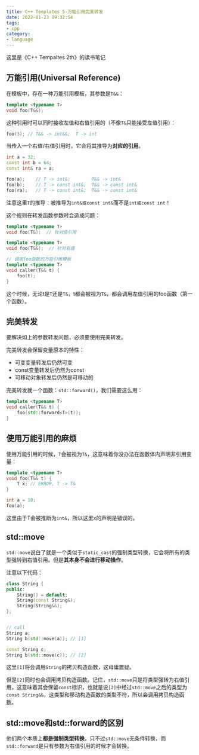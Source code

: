 ```yaml
---
title: C++ Templates 5-万能引用完美转发
date: 2022-01-23 19:32:54
tags:
- cpp
category:
- language
---
```


这里是《C++ Tempaltes 2th》的读书笔记

<!--more-->

## 万能引用(Universal Reference)

在模板中，存在一种万能引用模板，其参数是`T&&`：

```cpp
template <typename T>
void foo(T&&);
```

这种引用时可以同时接收左值和右值引用的（不像`T&`只能接受左值引用）：

```cpp
foo(3); // T&& -> int&&;  T -> int
```

当传入一个右值/右值引用时，它会将其推导为**对应的引用**。

```cpp
int a = 32;
const int b = 64;
const int& ra = a;

foo(a);    // T -> int&;        T&& -> int&
foo(b);    // T -> const int&;  T&& -> const int&
foo(ra);   // T -> const int&;  T&& -> const int&
```

注意这里`T`的推导：被推导为`int&或const int&`而不是`int或const int`！

这个规则在转发函数参数时会造成问题：

```cpp
template <typename T>
void foo(T&);  // 针对值引用

template <typename T>
void foo(T&&);  // 针对右值

// 调用foo函数的万能引用模板
template <typename T>
void caller(T&& t) {
    foo(t);
}
```

这个时候，无论t是`T`还是`T&`，t都会被视为`T&`，都会调用左值引用的foo函数（第一个函数）。

## 完美转发

要解决如上的参数转发问题，必须要使用完美转发。

完美转发会保留变量原本的特性：

* 可变变量转发后仍然可变
* const变量转发后仍然为const
* 可移动对象转发后仍然是可移动的

完美转发就一个函数：`std::forward()`，我们需要这么用：

```cpp
template <typename T>
void caller(T&& t) {
    foo(std::forward<T>(t));
}
```

## 使用万能引用的麻烦

使用万能引用的时候，`T`会被视为`T&`，这意味着你没办法在函数体内声明非引用变量：

```cpp
template <typename T>
void foo(T&& t) {
    T x; // ERROR, T -> T&
}

int a = 10;
foo(a);
```

这里由于T会被推断为`int&`，所以这里x的声明是错误的。

## std::move

`std::move`说白了就是一个类似于`static_cast`的强制类型转换，它会将所有的类型强转到右值引用。但是**其本身不会进行移动操作**。

注意以下代码：

```cpp
class String {
public:
    String() = default;
    String(const String&);
    String(String&&);
};


// call
String a;
String b(std::move(a)); // [1]

const String c;
String b(std::move(c)); // [2]
```

这里`[1]`将会调用`String`的拷贝构造函数，这毋庸置疑。

但是`[2]`同时也会调用拷贝构造函数。记住，`std::move`只是将类型强转为右值引用，这意味着其会保留`const`标识，也就是说`[2]`中经过`std::move`之后的类型为`const String&&`，这类型和移动构造函数的类型不符，所以会调用拷贝构造函数。

## std::move和std::forward的区别

他们两个本质上**都是强制类型转换**，只不过`std::move`无条件转换，而`std::forward`是只有参数为右值引用的时候才会转换。